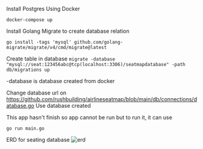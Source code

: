 Install Postgres Using Docker

`docker-compose up`

Install Golang Migrate to create database relation

`go install -tags 'mysql' github.com/golang-migrate/migrate/v4/cmd/migrate@latest`

Create table in database
`migrate -database "mysql://seat:123456abc@tcp(localhost:3306)/seatmapdatabase" -path db/migrations up`

-database is database created from docker

Change database url on https://github.com/rushbuilding/airlineseatmap/blob/main/db/connections/database.go
Use database created

This app hasn't finish so app cannot be run but to run it, it can use

`go run main.go`

ERD for seating database
![erd](https://github.com/user-attachments/assets/5ddebaf8-1ec6-499f-a237-9a27f5c58a30)


